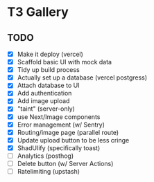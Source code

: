 # T3 Gallery

## TODO

- [x] Make it deploy (vercel)
- [x] Scaffold basic UI with mock data
- [x] Tidy up build process
- [x] Actually set up a database (vercel postgress)
- [x] Attach database to UI
- [x] Add authentication
- [x] Add image upload
- [x] "taint" (server-only)
- [x] use Next/Image components
- [x] Error management (w/ Sentry)
- [x] Routing/image page (parallel route)
- [x] Update upload button to be less cringe
- [x] ShadUIify (specifically toast)
- [ ] Analytics (posthog)
- [ ] Delete button (w/ Server Actions)
- [ ] Ratelimiting (upstash)
